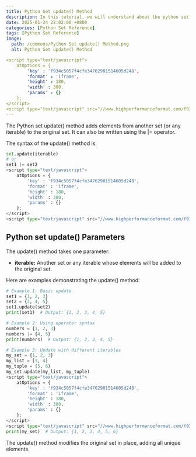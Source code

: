 ```yaml
---
title: Python Set update() Method 
description: In this tutorial, we will understand about the python set update() method and its uses.
date: 2025-01-24 22:02:00 +0800
categories: [Python Set Reference]
tags: [Python Set Reference]
image:
  path: /commons/Python Set update() Method.png
  alt: Python Set update() Method 

<script type="text/javascript">
	atOptions = {
		'key' : 'f934c5057f4cfe34762901514605d248',
		'format' : 'iframe',
		'height' : 180,
		'width' : 300,
		'params' : {}
	};
</script>
<script type="text/javascript" src="//www.highperformanceformat.com/f934c5057f4cfe34762901514605d248/invoke.js"></script>
---
```


The Python set update() method adds elements from another set (or any iterable) to the original set. It can also be written using the |= operator.

The syntax of the update() method is:

```python
set.update(iterable)
# or
set1 |= set2
<script type="text/javascript">
	atOptions = {
		'key' : 'f934c5057f4cfe34762901514605d248',
		'format' : 'iframe',
		'height' : 180,
		'width' : 300,
		'params' : {}
	};
</script>
<script type="text/javascript" src="//www.highperformanceformat.com/f934c5057f4cfe34762901514605d248/invoke.js"></script>
```

## Python set update() Parameters

The update() method takes one parameter:

* **iterable:** Another set or any iterable whose elements will be added to the original set.

Here are examples demonstrating the update() method:

```python
# Example 1: Basic update
set1 = {1, 2, 3}
set2 = {3, 4, 5}
set1.update(set2)
print(set1)  # Output: {1, 2, 3, 4, 5}

# Example 2: Using operator syntax
numbers = {1, 2, 3}
numbers |= {4, 5}
print(numbers)  # Output: {1, 2, 3, 4, 5}

# Example 3: Update with different iterables
my_set = {1, 2, 3}
my_list = [3, 4]
my_tuple = (5, 6)
my_set.update(my_list, my_tuple)
<script type="text/javascript">
	atOptions = {
		'key' : 'f934c5057f4cfe34762901514605d248',
		'format' : 'iframe',
		'height' : 180,
		'width' : 300,
		'params' : {}
	};
</script>
<script type="text/javascript" src="//www.highperformanceformat.com/f934c5057f4cfe34762901514605d248/invoke.js"></script>
print(my_set)  # Output: {1, 2, 3, 4, 5, 6}
```

The update() method modifies the original set in place, adding all unique elements.